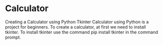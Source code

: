 # Calculator
Creating a Calculator using Python Tkinter 
Calculator using Python is a project for beginners.
To create a calculator, at first we need to install tkinter.
To install tkinter use the command pip install tkinter in the command prompt.
